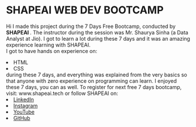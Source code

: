  # SHAPEAI WEB DEV BOOTCAMP
Hi I made this project during the 7 Days Free Bootcamp, conducted by <b> SHAPEAI </b>.
The instructor during the session was Mr. Shaurya Sinha (a Data Analyst at Jio). I got to learn a lot during these 7 days and it was an amazing experience learning with SHAPEAI.
<br>I got to have hands on experience on:
<li>HTML
<li>CSS
<br>during these 7 days, and everything was explained from the very basics so that anyone with zero experience on programming can learn.
I enjoyed these 7 days, you can as well. To register for next free 7 days bootcamp, visit: www.shapeai.tech
or follow SHAPEAI on:
<li><a href="https://in.linkedin.com/company/shapeai">LinkedIn</a>   
<li><a href="https://www.instagram.com/shape.ai/?hl=en">Instagram</a>  
<li><a href="https://www.youtube.com/channel/UCTUvDLTW9meuDXWcbmISPdA">YouTube</a> 
<li><a href="https://github.com/shapeai">GitHub</a>

  

